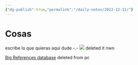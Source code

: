 ```yaml
---
{"dg-publish":true,"permalink":"/daily-notes/2022-12-11/"}
---
```


# Cosas

escribe lo que quieras aquí dude -.-
![](https://i.imgur.com/BrEUbhm.png)
deleted it nwn

[Big References database](https://artzarkua.gumroad.com/l/cdr) deleted from pc
